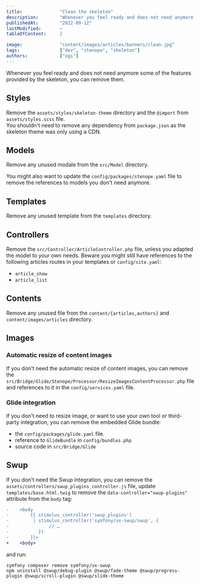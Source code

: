 ```yaml
---
title:              "Clean the skeleton"
description:        "Whenever you feel ready and does not need anymore some of the features provided by the skeleton, you can remove them."
publishedAt:        "2022-09-12"
lastModified:       ~
tableOfContent:     2

image:              "content/images/articles/banners/clean.jpg"
tags:               ["dev", "stenope", "skeleton"]
authors:            ["ogi"]
---
```


Whenever you feel ready and does not need anymore some of the features provided by the skeleton, you can remove them.

## Styles

Remove the `assets/styles/skeleton-theme` directory and the `@import` from `assets/styles.scss` file.  
You shouldn't need to remove any dependency from `package.json` as the skeleton theme was only using a CDN.

## Models

Remove any unused modale from the `src/Model` directory.

You might also want to update the `config/packages/stenope.yaml` file to remove the references to models you don't need anymore.

## Templates

Remove any unused template from the `templates` directory.

## Controllers

Remove the `src/Controller/ArticleController.php` file, unless you adapted the model to your own needs.
Beware you might still have references to the following articles routes in your templates or `config/site.yaml`: 
- `article_show`
- `article_list`

## Contents

Remove any unused file from the `content/{articles,authors}` and `content/images/articles` directory.

## Images

### Automatic resize of content images

If you don't need the automatic resize of content images, you can remove
the `src/Bridge/Glide/Stenope/Processor/ResizeImagesContentProcessor.php` file and references to it in
the `config/services.yaml` file.

### Glide integration

If you don't need to resize image, or want to use your own tool or third-party integration, you can remove the embedded Glide bundle:

- the `config/packages/glide.yaml` file.
- reference to `GlideBundle` in `config/bundles.php`
- source code in `src/Bridge/Glide`

## Swup

If you don't need the Swup integration, you can remove the `assets/controllers/swup_plugins_controller.js` file,
update `templates/base.html.twig` to remove the `data-controller="swup-plugins"` attribute from the `body` tag:

```diff
-    <body
-        {{ stimulus_controller('swup_plugins')
-         | stimulus_controller('symfony/ux-swup/swup', {
-               // …
-           })
-        }}>
+    <body>
```

and run:

```shell
symfony composer remove symfony/ux-swup
npm uninstall @swup/debug-plugin @swup/fade-theme @swup/progress-plugin @swup/scroll-plugin @swup/slide-theme
```
